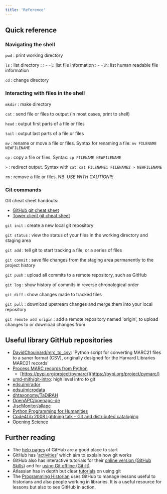```yaml
---
title: 'Reference'
---
```


## Quick reference

### Navigating the shell

`pwd`
: print working directory

`ls`
: list directory
:
: - `-l`: list file information
: - `-lh`: list human readable file information

`cd`
: change directory

### Interacting with files in the shell

`mkdir`
: make directory

`cat`
: send file or files to output (in most cases, print to shell)

`head`
: output first parts of a file or files

`tail`
: output last parts of a file or files

`mv`
: rename or move a file or files. Syntax for renaming a file: `mv FILENAME NEWFILENAME`

`cp`
: copy a file or files. Syntax: `cp FILENAME NEWFILENAME`

`>`
: redirect output. Syntax with `cat`: `cat FILENAME1 FILENAME2 > NEWFILENAME`

`rm`
: remove a file or files. NB: *USE WITH CAUTION!!!*

### Git commands

Git cheat sheet handouts:

- [GitHub git cheat sheet](https://github.github.com/training-kit/downloads/github-git-cheat-sheet.pdf)
- [Tower client git cheat sheet](https://www.git-tower.com/blog/git-cheat-sheet/)

`git init`
: create a new local git repository

`git status`
: view the status of your files in the working directory and staging area

`git add`
: tell git to start tracking a file, or a series of files

`git commit`
: save file changes from the staging area permanently to the project history

`git push`
: upload all commits to a remote repository, such as GitHub

`git log`
: show history of commits in reverse chronological order

`git diff`
: show changes made to tracked files

`git pull`
: download upstream changes and merge them into your local repository

`git remote add origin`
: add a remote repository named 'origin', to upload changes to or download changes from

## Useful library GitHub repositories

- [DavidChouinard/mrc\_to\_csv](https://github.com/DavidChouinard/mrc_to_csv): 'Python script for converting MARC21 files to a saner format (CSV), originally designed for the Harvard Libraries MARC21 records'
- [Process MARC records from Python](https://gitlab.com/pymarc/pymarc)
  - [https://pypi.org/project/pymarc/](https://pypi.org/project/pymarc/)
- [umd-mith/git-intro](https://umd-mith.github.io/git-intro/): high level intro to git
- [edsu/mirador](https://github.com/edsu/mirador)
- [edsu/microdata](https://github.com/edsu/microdata)
- [dhtaxonomy/TaDiRAH](https://github.com/dhtaxonomy/TaDiRAH)
- [OpenAPC/openapc-de](https://github.com/OpenAPC/openapc-de)
- [JiscMonitor/allapc](https://github.com/JiscMonitor/allapc)
- [Python Programming for Humanities](https://www.karsdorp.io/python-course/)
- [Code4Lib 2008 lightning talk – Git and distributed cataloging](https://galencharlton.com/blog/2008/03/code4lib-2008-lightning-talk-git-and-distributed-cataloging/)
- [Opening Science](https://www.openingscience.org/get-the-book/)

## Further reading

- The [help pages](https://help.github.com/) of GitHub are a good place to start
- GitHub has '[activities](https://guides.github.com/activities/hello-world/)' which aim to explain how git works
- GitHub also has interactive tutorials for their [online version (GitHub Skills)](https://skills.github.com/) and for [using Git offline (Git-It)](https://github.com/jlord/git-it-electron#git-it-desktop-app)
- Atlassian has in depth but clear [tutorials](https://www.atlassian.com/git/tutorials) on using git
- The [Programming Historian](https://programminghistorian.org) uses GitHub to manage lessons useful to historians and also people working in libraries. It is a useful resource for lessons but also to see GitHub in action.
